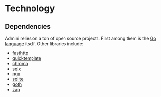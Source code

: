 # Technology

## Dependencies

Admini relies on a ton of open source projects. First among them is the [Go language][1] itself. Other libraries include:

- [fasthttp][2]
- [quicktemplate][3]
- [chroma][4]
- [sqlx][5]
- [pgx][6]
- [sqlite][7]
- [goth][8]
- [zap][9]


[1]: https://golang.org "What a great contribution to the world of engineering"
[2]: https://github.com/valyala/fasthttp "So much faster than the stdlib, and only slightly more annoying to work with"
[3]: https://github.com/valyala/quicktemplate "The only compile-time template engine that lets you control whitespace"
[4]: https://github.com/alecthomas/chroma "Renders a syntax-highlighted table in a surprisingly small amount of time"
[5]: https://github.com/jmoiron/sqlx "Provides enhancements to the stdlib's sql package, super handy"
[6]: https://github.com/jackc/pgx "Handles (most of) the crazy types that PostgreSQL supports"
[7]: https://modernc.org/sqlite "A version of SQLite that was compiled to Go by a machine"
[8]: https://github.com/markbates/goth "Handles OAuth for dozens of providers, works every time"
[9]: https://go.uber.org/zap "Crazy fast logging, with a custom encoder to dump tons of debug info"
